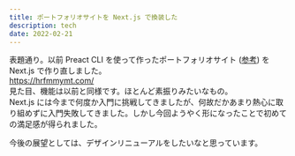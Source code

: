 ```yaml
---
title: ポートフォリオサイトを Next.js で換装した
description: tech
date: 2022-02-21
---
```


表題通り。以前 Preact CLI を使って作ったポートフォリオサイト ([参考](/posts/20180606)) を Next.js で作り直しました。  
https://hrfmmymt.com/  
見た目、機能は以前と同様です。ほとんど素振りみたいなもの。  
Next.js には今まで何度か入門に挑戦してきましたが、何故だかあまり熱心に取り組めずに入門失敗してきました。しかし今回ようやく形になったことで初めての満足感が得られました。

今後の展望としては、デザインリニューアルをしたいなと思っています。
